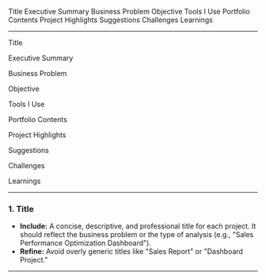 Title
Executive Summary
Business Problem
Objective
Tools I Use
Portfolio Contents
Project Highlights
Suggestions
Challenges
Learnings

---

Title

Executive Summary

Business Problem

Objective

Tools I Use

Portfolio Contents

Project Highlights

Suggestions

Challenges

Learnings


---

### **1. Title**
- **Include:** A concise, descriptive, and professional title for each project. It should reflect the business problem or the type of analysis (e.g., "Sales Performance Optimization Dashboard").  
- **Refine:** Avoid overly generic titles like "Sales Report" or "Dashboard Project."  

---

